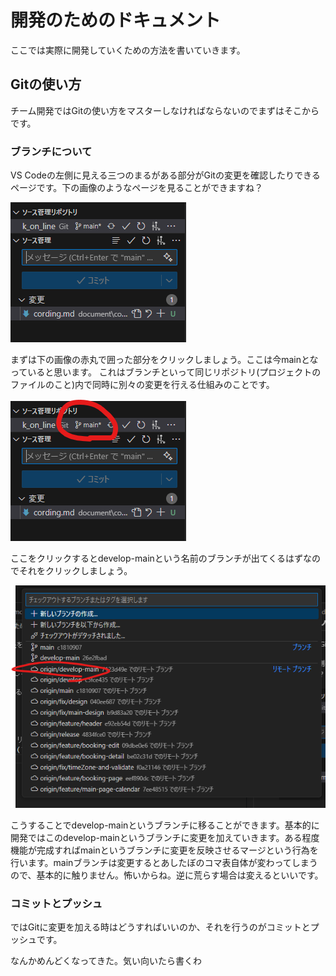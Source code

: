 # 開発のためのドキュメント
ここでは実際に開発していくための方法を書いていきます。

## Gitの使い方
チーム開発ではGitの使い方をマスターしなければならないのでまずはそこからです。

### ブランチについて
VS Codeの左側に見える三つのまるがある部分がGitの変更を確認したりできるページです。下の画像のようなページを見ることができますね？

![alt text](image.png)

まずは下の画像の赤丸で囲った部分をクリックしましょう。ここは今mainとなっていると思います。
これはブランチといって同じリポジトリ(プロジェクトのファイルのこと)内で同時に別々の変更を行える仕組みのことです。

![alt text](<cording - 1.png>)

ここをクリックするとdevelop-mainという名前のブランチが出てくるはずなのでそれをクリックしましょう。

![alt text](<cording - 2.png>)

こうすることでdevelop-mainというブランチに移ることができます。基本的に開発ではこのdevelop-mainというブランチに変更を加えていきます。ある程度機能が完成すればmainというブランチに変更を反映させるマージという行為を行います。mainブランチは変更するとあしたぼのコマ表自体が変わってしまうので、基本的に触りません。怖いからね。逆に荒らす場合は変えるといいです。

### コミットとプッシュ
ではGitに変更を加える時はどうすればいいのか、それを行うのがコミットとプッシュです。

なんかめんどくなってきた。気い向いたら書くわ